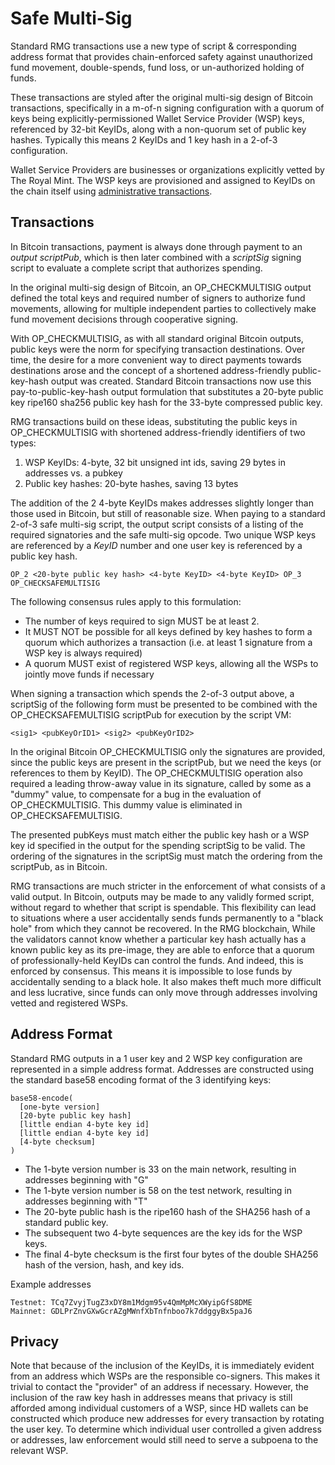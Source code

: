 # Safe Multi-Sig

Standard RMG transactions use a new type of script & corresponding address format that provides chain-enforced safety against unauthorized fund movement, double-spends, fund loss, or un-authorized holding of funds.

These transactions are styled after the original multi-sig design of Bitcoin transactions, specifically in a m-of-n signing configuration with a quorum of keys being explicitly-permissioned Wallet Service Provider (WSP) keys, referenced by 32-bit KeyIDs, along with a non-quorum set of public key hashes. Typically this means 2 KeyIDs and 1 key hash in a 2-of-3 configuration.

Wallet Service Providers are businesses or organizations explicitly vetted by The Royal Mint. The WSP keys are provisioned and assigned to KeyIDs on the chain itself using [administrative transactions](admin.md).

## Transactions

In Bitcoin transactions, payment is always done through payment to an *output scriptPub*, which is then later combined with a *scriptSig* signing script to evaluate a complete script that authorizes spending.

In the original multi-sig design of Bitcoin, an OP_CHECKMULTISIG output defined the total keys and required number of signers to authorize fund movements, allowing for multiple independent parties to collectively make fund movement decisions through cooperative signing.

With OP_CHECKMULTISIG, as with all standard original Bitcoin outputs, public keys were the norm for specifying transaction destinations. Over time, the desire for a more convenient way to direct payments towards destinations arose and the concept of a shortened address-friendly public-key-hash output was created. Standard Bitcoin transactions now use this pay-to-public-key-hash output formulation that substitutes a 20-byte public key ripe160 sha256 public key hash for the 33-byte compressed public key.

RMG transactions build on these ideas, substituting the public keys in OP_CHECKMULTISIG with shortened address-friendly identifiers of two types:

1. WSP KeyIDs: 4-byte, 32 bit unsigned int ids, saving 29 bytes in addresses vs. a pubkey
2. Public key hashes: 20-byte hashes, saving 13 bytes

The addition of the 2 4-byte KeyIDs makes addresses slightly longer than those used in Bitcoin, but still of reasonable size. When paying to a standard 2-of-3 safe multi-sig script, the output script consists of a listing of the required signatories and the safe multi-sig opcode. Two unique WSP keys are referenced by a *KeyID* number and one user key is referenced by a public key hash.

```
OP_2 <20-byte public key hash> <4-byte KeyID> <4-byte KeyID> OP_3 OP_CHECKSAFEMULTISIG
```

The following consensus rules apply to this formulation:

- The number of keys required to sign MUST be at least 2.
- It MUST NOT be possible for all keys defined by key hashes to form a quorum which authorizes a transaction (i.e. at least 1 signature from a WSP key is always required)
- A quorum MUST exist of registered WSP keys, allowing all the WSPs to jointly move funds if necessary

When signing a transaction which spends the 2-of-3 output above, a scriptSig of the following form must be presented to be combined with the OP_CHECKSAFEMULTISIG scriptPub for execution by the script VM:

```
<sig1> <pubKeyOrID1> <sig2> <pubKeyOrID2>
```

In the original Bitcoin OP_CHECKMULTISIG only the signatures are provided, since the public keys are present in the scriptPub, but we need the keys (or references to them by KeyID). The OP_CHECKMULTISIG operation also required a leading throw-away value in its signature, called by some as a "dummy" value, to compensate for a bug in the evaluation of OP_CHECKMULTISIG. This dummy value is eliminated in OP_CHECKSAFEMULTISIG.

The presented pubKeys must match either the public key hash or a WSP key id specified in the output for the spending scriptSig to be valid. The ordering of the signatures in the scriptSig must match the ordering from the scriptPub, as in Bitcoin.

RMG transactions are much stricter in the enforcement of what consists of a valid output. In Bitcoin, outputs may be made to any validly formed script, without regard to whether that script is spendable. This flexibility can lead to situations where a user accidentally sends funds permanently to a "black hole" from which they cannot be recovered. In the RMG blockchain, While the validators cannot know whether a particular key hash actually has a known public key as its pre-image, they are able to enforce that a quorum of professionally-held KeyIDs can control the funds. And indeed, this is enforced by consensus. This means it is impossible to lose funds by accidentally sending to a black hole. It also makes theft much more difficult and less lucrative, since funds can only move through addresses involving vetted and registered WSPs.

## Address Format

Standard RMG outputs in a 1 user key and 2 WSP key configuration are represented in a simple address format. Addresses are constructed using the standard base58 encoding format of the 3 identifying keys:

```
base58-encode(
  [one-byte version]
  [20-byte public key hash]
  [little endian 4-byte key id]
  [little endian 4-byte key id]
  [4-byte checksum]
)
```

- The 1-byte version number is 33 on the main network, resulting in addresses beginning with "G"
- The 1-byte version number is 58 on the test network, resulting in addresses beginning with "T"
- The 20-byte public hash is the ripe160 hash of the SHA256 hash of a standard public key.
- The subsequent two 4-byte sequences are the key ids for the WSP keys.
- The final 4-byte checksum is the first four bytes of the double SHA256 hash of the version, hash, and key ids.

Example addresses
```
Testnet: TCq7ZvyjTugZ3xDY8m1Mdgm95v4QmMpMcXWyipGfS8DME
Mainnet: GDLPrZnvGXwGcrAZgMWnfXbTnfnboo7k7ddggyBx5paJ6
```

## Privacy

Note that because of the inclusion of the KeyIDs, it is immediately evident from an address which WSPs are the responsible co-signers. This makes it trivial to contact the "provider" of an address if necessary. However, the inclusion of the raw key hash in addresses means that privacy is still afforded among individual customers of a WSP, since HD wallets can be constructed which produce new addresses for every transaction by rotating the user key. To determine which individual user controlled a given address or addresses, law enforcement would still need to serve a subpoena to the relevant WSP.
